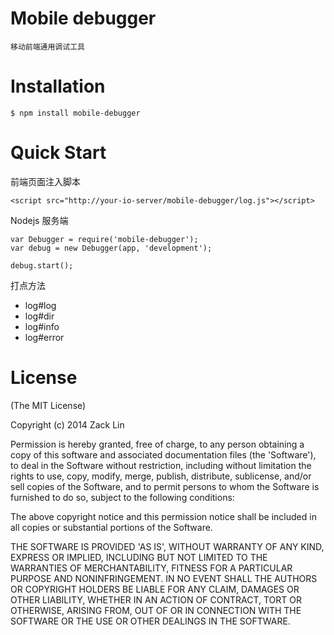 Mobile debugger
========
	
	移动前端通用调试工具

Installation
========

    $ npm install mobile-debugger

Quick Start
========

前端页面注入脚本

  	<script src="http://your-io-server/mobile-debugger/log.js"></script>	

Nodejs 服务端

	var Debugger = require('mobile-debugger');
    var debug = new Debugger(app, 'development');

  	debug.start();

  打点方法
    
  - log#log  	
  - log#dir
  - log#info
  - log#error

License
=======

(The MIT License)

Copyright (c) 2014 Zack Lin

Permission is hereby granted, free of charge, to any person obtaining a copy of this software and associated documentation files (the 'Software'), to deal in the Software without restriction, including without limitation the rights to use, copy, modify, merge, publish, distribute, sublicense, and/or sell copies of the Software, and to permit persons to whom the Software is furnished to do so, subject to the following conditions:

The above copyright notice and this permission notice shall be included in all copies or substantial portions of the Software.

THE SOFTWARE IS PROVIDED 'AS IS', WITHOUT WARRANTY OF ANY KIND, EXPRESS OR IMPLIED, INCLUDING BUT NOT LIMITED TO THE WARRANTIES OF MERCHANTABILITY, FITNESS FOR A PARTICULAR PURPOSE AND NONINFRINGEMENT. IN NO EVENT SHALL THE AUTHORS OR COPYRIGHT HOLDERS BE LIABLE FOR ANY CLAIM, DAMAGES OR OTHER LIABILITY, WHETHER IN AN ACTION OF CONTRACT, TORT OR OTHERWISE, ARISING FROM, OUT OF OR IN CONNECTION WITH THE SOFTWARE OR THE USE OR OTHER DEALINGS IN THE SOFTWARE.